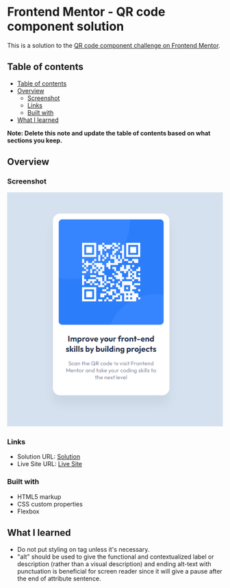 
# Frontend Mentor - QR code component solution <!-- omit in toc -->

This is a solution to the [QR code component challenge on Frontend Mentor](https://www.frontendmentor.io/challenges/qr-code-component-iux_sIO_H). 


## Table of contents
- [Table of contents](#table-of-contents)
- [Overview](#overview)
  - [Screenshot](#screenshot)
  - [Links](#links)
  - [Built with](#built-with)
- [What I learned](#what-i-learned)

**Note: Delete this note and update the table of contents based on what sections you keep.**

## Overview

### Screenshot

![image](./images/qr-code-component.png)

### Links

- Solution URL: [Solution](https://www.frontendmentor.io/solutions/qr-code-component-html-css-M6oL6oPWZO)
- Live Site URL: [Live Site](https://tk-qr-code-component.netlify.app/)

### Built with

- HTML5 markup
- CSS custom properties
- Flexbox

## What I learned
- Do not put styling on <html> tag unless it's necessary.
- "alt" should be used to give the functional and contextualized label or description (rather than a visual description) and ending alt-text with punctuation is beneficial for screen reader since it will give a pause after the end of attribute sentence.
  



